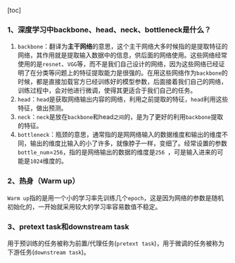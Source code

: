 [toc]



### 1、深度学习中backbone、head、neck、bottleneck是什么？

1. `backbone`：翻译为**主干网络**的意思，这个主干网络大多时候指的是提取特征的网络，其作用就是提取输入数据中的信息，供后面的网络使用。这些网络经常使用的是`resnet`、`VGG`等，而不是我们自己设计的网络，因为这些网络已经证明了在分类等问题上的特征提取能力是很强的。在用这些网络作为`backbone`的时候，都是直接加载官方已经训练好的模型参数，后面接着我们自己的网络，训练过程中，会对他进行微调，使得其更适合于我们自己的任务。
2. `head`：`head`是获取网络输出内容的网络，利用之前提取的特征，`head`利用这些特征，做出预测。
3. `neck`：`neck`是放在`backbone`和head`之间`的，是为了更好的利用`backbone`提取的特征。
4. `bottleneck`：瓶颈的意思，通常指的是网网络输入的数据维度和输出的维度不同，输出的维度比输入的小了许多，就像脖子一样，变细了。经常设置的参数 `bottle_num`=`256`，指的是网络输出的数据的维度是`256 `，可是输入进来的可能是`1024`维度的。

### 2、热身（Warm up）

`Warm up`指的是用一个小的学习率先训练几个`epoch`，这是因为网络的参数是随机初始化的，一开始就采用较大的学习率容易数值不稳定。

### 3、pretext task和downstream task

用于预训练的任务被称为前置/代理任务(`pretext task`)，用于微调的任务被称为下游任务(`downstream task`)。



